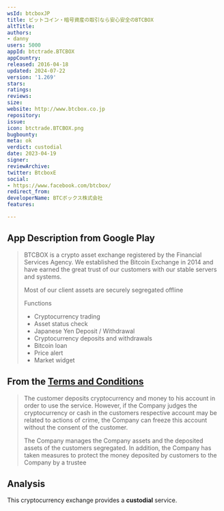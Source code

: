 ```yaml
---
wsId: btcboxJP
title: ビットコイン・暗号資産の取引なら安心安全のBTCBOX
altTitle: 
authors:
- danny
users: 5000
appId: btctrade.BTCBOX
appCountry: 
released: 2016-04-18
updated: 2024-07-22
version: '1.269'
stars: 
ratings: 
reviews: 
size: 
website: http://www.btcbox.co.jp
repository: 
issue: 
icon: btctrade.BTCBOX.png
bugbounty: 
meta: ok
verdict: custodial
date: 2023-04-19
signer: 
reviewArchive: 
twitter: BtcboxE
social:
- https://www.facebook.com/btcbox/
redirect_from: 
developerName: BTCボックス株式会社
features: 

---
```


## App Description from Google Play 

> BTCBOX is a crypto asset exchange registered by the Financial Services Agency. We established the Bitcoin Exchange in 2014 and have earned the great trust of our customers with our stable servers and systems.
>
> Most of our client assets are securely segregated offline
> 
> Functions
>
> - Cryptocurrency trading
> - Asset status check
> - Japanese Yen Deposit / Withdrawal
> - Cryptocurrency deposits and withdrawals
> - Bitcoin loan
> - Price alert
> - Market widget

## From the [Terms and Conditions](https://www.btcbox.co.jp/user/register/)

> The customer deposits cryptocurrency and money to his account in order to use the service. However, if the Company judges the cryptocurrency or cash in the customers respective account may be related to actions of crime, the Company can freeze this account without the consent of the customer.
>
> The Company manages the Company assets and the deposited assets of the customers segregated. In addition, the Company has taken measures to protect the money deposited by customers to the Company by a trustee

## Analysis 

This cryptocurrency exchange provides a **custodial** service. 

